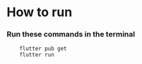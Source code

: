 # How to run

### Run these commands in the terminal
```shell
    flutter pub get
    flutter run
```